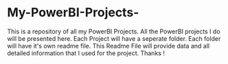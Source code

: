 # My-PowerBI-Projects-
This is a repository of all my PowerBI Projects. 
All the PowerBI projects I do will be presented here. 
Each Project will have a seperate folder. 
Each folder will have it's own readme file. 
This Readme File will provide data and all detailed information that I used for the project. 
Thanks !
